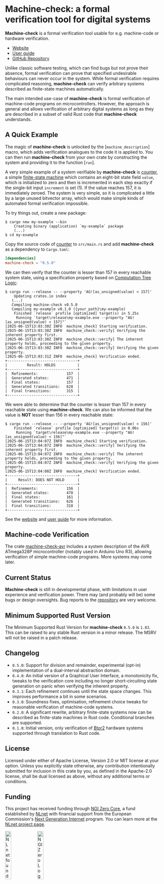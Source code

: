 # **Machine-check**: a formal verification tool for digital systems

**Machine-check** is a formal verification tool usable for e.g. machine-code 
or hardware verification.
- [Website](https://machine-check.org)
- [User guide](https://book.machine-check.org)
- [GitHub Repository](https://github.com/onderjan/machine-check)

Unlike classic software testing, which can find bugs but not prove their absence,
formal verification can prove that specified undesirable behaviours can never occur
in the system. While formal verification requires complicated reasoning, **machine-check**
can verify arbitrary systems described as finite-state machines automatically.

The main intended use-case of **machine-check** is formal verification of machine-code programs 
on microcontrollers. However, the approach is general and allows verification 
of arbitrary digital systems as long as they are described in a subset of valid Rust code 
that **machine-check** understands.

## A Quick Example

The magic of **machine-check** is unlocked by the [`machine_description`] macro, which adds verification 
analogues to the code it is applied to. You can then run **machine-check** from your own crate by 
constructing the system and providing it to the function [`run`].

A very simple example of a system verifiable by **machine-check** is 
[counter](https://docs.rs/crate/machine-check/0.5.0/source/examples/counter.rs), 
a simple [finite-state machine](https://en.wikipedia.org/wiki/Finite-state_machine) which contains 
an eight-bit state field `value`, which is initialized to zero and then is incremented in each step exactly
if the single-bit input `increment` is set (1). If the value reaches 157, it is immediately zeroed. 
The system is very simple, so it is complicated a little by a large unused bitvector array,
which would make simple kinds of automated formal verification impossible.

To try things out, create a new package:

```console
$ cargo new my-example --bin
    Creating binary (application) `my-example` package
    (...)
$ cd my-example
```
Copy the source code of [counter](https://docs.rs/crate/machine-check/0.5.0/source/examples/counter.rs) 
to `src/main.rs` and add **machine-check** as a dependency to `Cargo.toml`:

```toml
[dependencies]
machine-check = "0.5.0"
```

We can then verify that the counter is lesser than 157 in every reachable system state, 
using a specification property based on 
[Computation Tree Logic](https://en.wikipedia.org/wiki/Computation_tree_logic):
```console
$ cargo run --release -- --property 'AG![as_unsigned(value) < 157]'
    Updating crates.io index
   (...)
   Compiling machine-check v0.5.0
   Compiling my-example v0.1.0 ({your_path}\my-example)
    Finished `release` profile [optimized] target(s) in 5.25s
     Running `target\release\my-example.exe --property "AG![as_unsigned(value) < 157]"`
[2025-06-15T13:03:30Z INFO  machine_check] Starting verification.
[2025-06-15T13:03:30Z INFO  machine_check::verify] Verifying the inherent property first.
[2025-06-15T13:03:30Z INFO  machine_check::verify] The inherent property holds, proceeding to the given property.
[2025-06-15T13:03:30Z INFO  machine_check::verify] Verifying the given property.
[2025-06-15T13:03:31Z INFO  machine_check] Verification ended.
+--------------------------------+
|         Result: HOLDS          |
+--------------------------------+
|  Refinements:             157  |
|  Generated states:        471  |
|  Final states:            157  |
|  Generated transitions:   628  |
|  Final transitions:       315  |
+--------------------------------+
```
We were able to determine that the counter is lesser than 157 in every reachable state using **machine-check**.
We can also be informed that the value is **NOT** lesser than 156 in every reachable state:

```console
$ cargo run --release -- --property 'AG![as_unsigned(value) < 156]'
    Finished `release` profile [optimized] target(s) in 0.06s
     Running `target\release\my-example.exe --property "AG![as_unsigned(value) < 156]"`
[2025-06-15T13:04:07Z INFO  machine_check] Starting verification.
[2025-06-15T13:04:07Z INFO  machine_check::verify] Verifying the inherent property first.
[2025-06-15T13:04:07Z INFO  machine_check::verify] The inherent property holds, proceeding to the given property.
[2025-06-15T13:04:07Z INFO  machine_check::verify] Verifying the given property.
[2025-06-15T13:04:08Z INFO  machine_check] Verification ended.
+--------------------------------+
|     Result: DOES NOT HOLD      |
+--------------------------------+
|  Refinements:             156  |
|  Generated states:        470  |
|  Final states:            161  |
|  Generated transitions:   626  |
|  Final transitions:       318  |
+--------------------------------+
```

See the [website](https://machine-check.org) and [user guide](https://book.machine-check.org)
for more information.


## Machine-code Verification

The crate [machine-check-avr](https://docs.rs/machine-check-avr) includes a system description
of the AVR ATmega328P microcontroller (notably used in Arduino Uno R3), allowing verification
of simple machine-code programs. More systems may come later.

## Current Status

**Machine-check** is still in developmental phase, with limitations in user experience 
and verification power. There may (and probably will be) some bugs or design oversights.
Bug reports to the [repository](https://github.com/onderjan/machine-check) are very welcome.

## Minimum Supported Rust Version
The Minimum Supported Rust Version for **machine-check** `0.5.0` is `1.83`.
This can be raised to any stable Rust version in a minor release.
The MSRV will not be raised in a patch release.

## Changelog
 - `0.5.0`: Support for division and remainder, experimental (opt-in) implementation
  of a dual-interval abstraction domain.
 - `0.4.0`: An initial version of a Graphical User Interface, a monotonicity fix,
   tweaks to the verification core including no longer short-circuiting
   state generation on panic when verifying the inherent property.
 - `0.3.1`: Each refinement continues until the state space changes. This improves 
   performance a bit in some scenarios.
 - `0.3.0`: Soundness fixes, optimisation, refinement choice tweaks for reasonable
   verification of machine-code systems.
 - `0.2.0`: A significant rewrite, arbitrary finite-state systems now can be described 
   as finite-state machines in Rust code. Conditional branches are supported.
 - `0.1.0`: Initial version, only verification of 
   [Btor2](https://link.springer.com/chapter/10.1007/978-3-319-96145-3_32) hardware 
   systems supported through translation to Rust code.

## License

Licensed under either of Apache License, Version 2.0 or MIT license at your option.
Unless you explicitly state otherwise, any contribution intentionally submitted 
for inclusion in this crate by you, as defined in the Apache-2.0 license, shall be 
dual licensed as above, without any additional terms or conditions.

## Funding

This project has received funding through [NGI Zero Core](https://nlnet.nl/core), a fund established by [NLnet](https://nlnet.nl) with financial support from the European Commission's [Next Generation Internet](https://ngi.eu) program. You can learn more at the [NLnet project page](https://nlnet.nl/project/machine-check).

[<img src="https://nlnet.nl/logo/banner.png" alt="NLnet foundation logo" width="20%" />](https://nlnet.nl)
[<img src="https://nlnet.nl/image/logos/NGI0_tag.svg" alt="NGI Zero Logo" width="20%" />](https://nlnet.nl/core)

